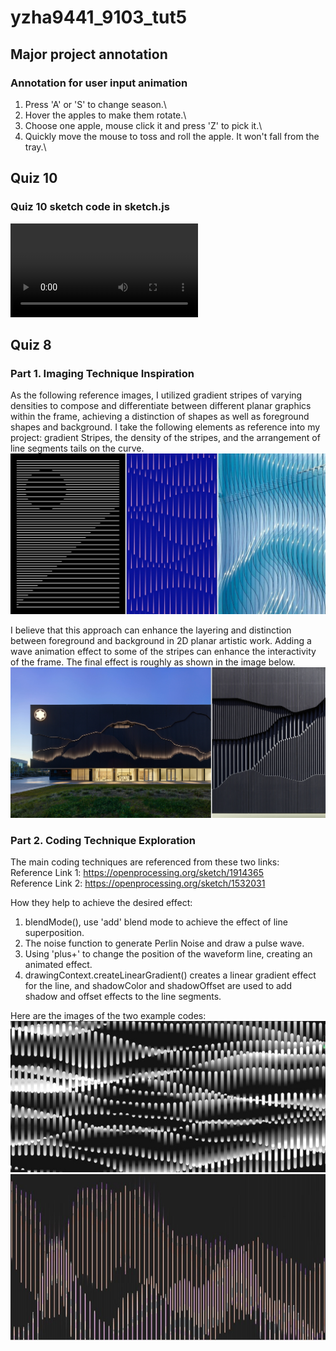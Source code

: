# yzha9441_9103_tut5

## Major project annotation
### **Annotation for user input animation**
1. Press 'A' or 'S' to change season.\
2. Hover the apples to make them rotate.\
3. Choose one apple, mouse click it and press 'Z' to pick it.\
4. Quickly move the mouse to toss and roll the apple. It won't fall from the tray.\



## Quiz 10
### **Quiz 10 sketch code in sketch.js**
![Quiz 10 sketch](/assets/sketchwk10.mp4 "quiz10")


## Quiz 8

### **Part 1. Imaging Technique Inspiration**
As the following reference images, I utilized gradient stripes of varying densities to compose and differentiate between different planar graphics within the frame, achieving a distinction of shapes as well as foreground shapes and background. I take the following elements as reference into my project: gradient Stripes, the density of the stripes, and the arrangement of line segments tails on the curve.
![Reference images 2 ](/assets/refima1.jpg "refima1")

I believe that this approach can enhance the layering and distinction between foreground and background in 2D planar artistic work. Adding a wave animation effect to some of the stripes can enhance the interactivity of the frame. The final effect is roughly as shown in the image below.
![Reference images 2 ](/assets/refima2.jpg "refima2")


### **Part 2. Coding Technique Exploration**
The main coding techniques are referenced from these two links: \
Reference Link 1: https://openprocessing.org/sketch/1914365 \
Reference Link 2: https://openprocessing.org/sketch/1532031  

How they help to achieve the desired effect:
1.	blendMode(), use 'add' blend mode to achieve the effect of line superposition.
2.	The noise function to generate Perlin Noise and draw a pulse wave.
3.	Using 'plus+' to change the position of the waveform line, creating an animated effect.
4.	drawingContext.createLinearGradient() creates a linear gradient effect for the line, and shadowColor and shadowOffset are used to add shadow and offset effects to the line segments.  

Here are the images of the two example codes:\
![Reference images 2 ](/assets/code1.jpg "code1")\
![Reference images 2 ](/assets/code2.jpg "code2")